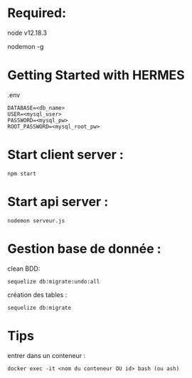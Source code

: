 # Required:

node v12.18.3

nodemon -g

# Getting Started with HERMES

.env

```
DATABASE=<db_name>
USER=<mysql_user>
PASSWORD=<mysql_pw>
ROOT_PASSWORD=<mysql_root_pw>
```

# Start client server : 
```
npm start
```

# Start api server : 
```
nodemon serveur.js
```

# Gestion base de donnée :

clean BDD:
```
sequelize db:migrate:undo:all
```

création des tables : 
```
sequelize db:migrate
```


# Tips

entrer dans un conteneur :

```
docker exec -it <nom du conteneur OU id> bash (ou ash)
```
